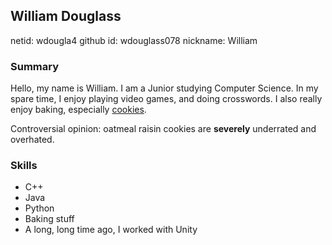 ## William Douglass

netid: wdougla4
github id: wdouglass078
nickname: William

### Summary

Hello, my name is William. I am a Junior studying Computer Science. 
In my spare time, I enjoy playing video games, and doing crosswords.
I also really enjoy baking, especially [cookies](https://en.wikipedia.org/wiki/Cookie).

Controversial opinion: oatmeal raisin cookies are **severely** underrated and overhated. 

### Skills
* C++
* Java
* Python
* Baking stuff
* A long, long time ago, I worked with Unity